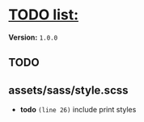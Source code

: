 # [TODO list:]( http://geckotree.co.uk )

**Version:** `1.0.0`

## TODO

## assets/sass/style.scss

-  **todo** `(line 26)`  include print styles
